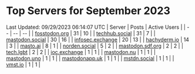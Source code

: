 # Top Servers for September 2023
Last Updated: 09/29/2023 06:14:07 UTC
| Server | Posts | Active Users |
| -- | -- | -- |
| [fosstodon.org](https://fosstodon.org/tags/PowerShell) | 31 | 10 |
| [techhub.social](https://techhub.social/tags/PowerShell) | 31 | 7 |
| [mastodon.social](https://mastodon.social/tags/PowerShell) | 30 | 16 |
| [infosec.exchange](https://infosec.exchange/tags/PowerShell) | 20 | 13 |
| [hachyderm.io](https://hachyderm.io/tags/PowerShell) | 14 | 3 |
| [masto.ai](https://masto.ai/tags/PowerShell) | 8 | 1 |
| [norden.social](https://norden.social/tags/PowerShell) | 5 | 2 |
| [mastodon.sdf.org](https://mastodon.sdf.org/tags/PowerShell) | 2 | 2 |
| [tech.lgbt](https://tech.lgbt/tags/PowerShell) | 2 | 2 |
| [ioc.exchange](https://ioc.exchange/tags/PowerShell) | 1 | 1 |
| [mastodon.nu](https://mastodon.nu/tags/PowerShell) | 1 | 1 |
| [mastodon.uno](https://mastodon.uno/tags/PowerShell) | 1 | 1 |
| [mastodonapp.uk](https://mastodonapp.uk/tags/PowerShell) | 1 | 1 |
| [mstdn.social](https://mstdn.social/tags/PowerShell) | 1 | 1 |
| [vmst.io](https://vmst.io/tags/PowerShell) | 1 | 1 |

